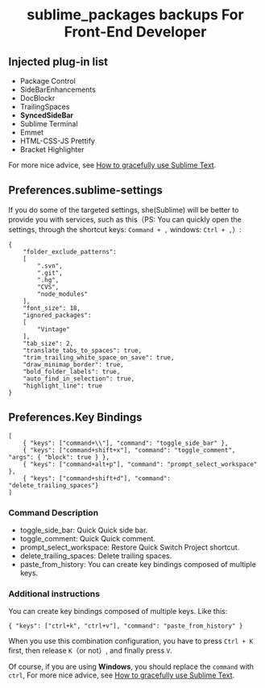 <h1 align="center">sublime_packages backups For Front-End Developer</h1>


## **Injected plug-in list**

- Package Control
- SideBarEnhancements
- Doc​Blockr
- TrailingSpaces
- **SyncedSideBar**
- Sublime Terminal
- Emmet
- HTML-CSS-JS Prettify
- Bracket Highlighter

For more nice advice, see [How to gracefully use Sublime Text](http://jeffjade.com/2015/12/15/2015-04-17-toss-sublime-text/). 

## **Preferences.sublime-settings**
If you do some of the targeted settings, she(Sublime) will be better to provide you with services, such as this（PS: You can quickly open the settings, through the shortcut keys: `Command + ,` windows: `Ctrl + ,`）:

```
{
	"folder_exclude_patterns":
	[
		".svn",
		".git",
		".hg",
		"CVS",
		"node_modules"
	],
	"font_size": 18,
	"ignored_packages":
	[
		"Vintage"
	],
	"tab_size": 2,
	"translate_tabs_to_spaces": true,
	"trim_trailing_white_space_on_save": true,
	"draw_minimap_border": true,
	"bold_folder_labels": true,
	"auto_find_in_selection": true,
	"highlight_line": true
}
```

## **Preferences.Key Bindings**

```
[
	{ "keys": ["command+\\"], "command": "toggle_side_bar" },
	{ "keys": ["command+shift+x"], "command": "toggle_comment", "args": { "block": true } },
	{ "keys": ["command+alt+p"], "command": "prompt_select_workspace" },
	{ "keys": ["command+shift+d"], "command": "delete_trailing_spaces"}
]
```

### Command Description
- toggle_side_bar: Quick Quick side bar.
- toggle_comment: Quick Quick comment.
- prompt_select_workspace: Restore Quick Switch Project shortcut.
- delete_trailing_spaces: Delete trailing spaces.
- paste_from_history: You can create key bindings composed of multiple keys.

### Additional instructions
You can create key bindings composed of multiple keys.  Like this:
```
{ "keys": ["ctrl+k", "ctrl+v"], "command": "paste_from_history" }
```

When you use this combination configuration, you have to press `Ctrl + K` first, then release `K`（or not）, and finally press `V`.

Of course, if you are using **Windows**, you should replace the `command` with `ctrl`, For more nice advice, see [How to gracefully use Sublime Text](http://jeffjade.com/2015/12/15/2015-04-17-toss-sublime-text/).
